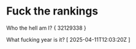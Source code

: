 # Fuck the rankings

Who the hell am I?
{ 32129338 }

What fucking year is it?
[ 2025-04-11T12:03:20Z ]
